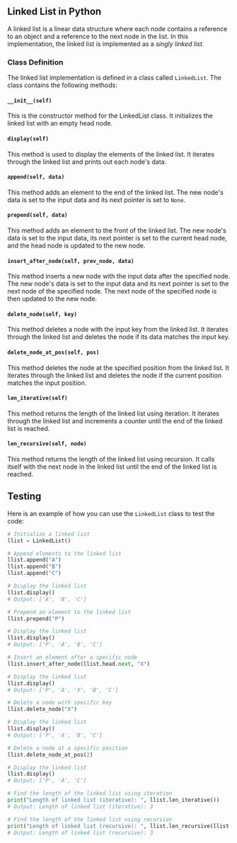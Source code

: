 ## Linked List in Python
A linked list is a linear data structure where each node contains a reference to an object and a reference to the next node in the list. In this implementation, the linked list is implemented as a _singly linked list_.

### Class Definition
The linked list implementation is defined in a class called `LinkedList`. The class contains the following methods:

#### `__init__(self)`
This is the constructor method for the LinkedList class. It initializes the linked list with an empty head node.

#### `display(self)`
This method is used to display the elements of the linked list. It iterates through the linked list and prints out each node's data.

#### `append(self, data)`
This method adds an element to the end of the linked list. The new node's data is set to the input data and its next pointer is set to `None`.

#### `prepend(self, data)`
This method adds an element to the front of the linked list. The new node's data is set to the input data, its next pointer is set to the current head node, and the head node is updated to the new node.

#### `insert_after_node(self, prev_node, data)`
This method inserts a new node with the input data after the specified node. The new node's data is set to the input data and its next pointer is set to the next node of the specified node. The next node of the specified node is then updated to the new node.

#### `delete_node(self, key)`
This method deletes a node with the input key from the linked list. It iterates through the linked list and deletes the node if its data matches the input key.

#### `delete_node_at_pos(self, pos)`
This method deletes the node at the specified position from the linked list. It iterates through the linked list and deletes the node if the current position matches the input position.

#### `len_iterative(self)`
This method returns the length of the linked list using iteration. It iterates through the linked list and increments a counter until the end of the linked list is reached.

#### `len_recursive(self, node)`
This method returns the length of the linked list using recursion. It calls itself with the next node in the linked list until the end of the linked list is reached.

## Testing
Here is an example of how you can use the `LinkedList` class to test the code:


```python
# Initialize a linked list
llist = LinkedList()

# Append elements to the linked list
llist.append("A")
llist.append("B")
llist.append("C")

# Display the linked list
llist.display()
# Output: ['A', 'B', 'C']

# Prepend an element to the linked list
llist.prepend("P")

# Display the linked list
llist.display()
# Output: ['P', 'A', 'B', 'C']

# Insert an element after a specific node
llist.insert_after_node(llist.head.next, "X")

# Display the linked list
llist.display()
# Output: ['P', 'A', 'X', 'B', 'C']

# Delete a node with specific key
llist.delete_node("X")

# Display the linked list
llist.display()
# Output: ['P', 'A', 'B', 'C']

# Delete a node at a specific position
llist.delete_node_at_pos(2)

# Display the linked list
llist.display()
# Output: ['P', 'A', 'C']

# Find the length of the linked list using iteration
print("Length of linked list (iterative): ", llist.len_iterative())
# Output: Length of linked list (iterative): 3

# Find the length of the linked list using recursion
print("Length of linked list (recursive): ", llist.len_recursive(llist.head))
# Output: Length of linked list (recursive): 3

```
